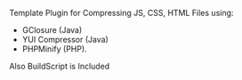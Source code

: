 Template Plugin for Compressing JS, CSS, HTML Files using:
 - GClosure (Java)
 - YUI Compressor (Java)
 - PHPMinify (PHP). 

Also BuildScript is Included
